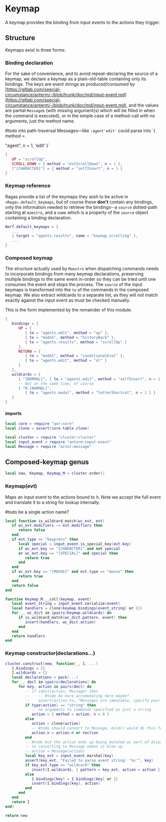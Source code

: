 # Keymap

A keymap provides the binding from input events to the actions they trigger\.


## Structure

Keymaps exist in three forms:


### Binding declaration

For the sake of convenience, and to avoid repeat\-declaring the source of a
keymap, we declare a keymap as a plain\-old\-table containing only its bindings\.
The keys are event strings as produced/consumed by [https://gitlab.com/special-circumstance/anterm/-/blob/trunk/doc/md/input-event.md](https://gitlab.com/special-circumstance/anterm/-/blob/trunk/doc/md/input-event.md),
and the values are partial `Message`s \(with missing argument\(s\) which will be
filled in when the command is executed\), or in the simple case of a
method\-call with no arguments, just the method name\.

\#todo
into path\-traversal Messages—like `:agent'edit'` could parse into `{ method =\.

"agent", n = 1, 'edit' }`
```lua
{
   UP = "scrollUp",
   SCROLL_DOWN = { method = "evtScrollDown", n = 1 },
   ["[CHARACTER]"] = { method = "selfInsert", n = 1 }
}
```


### Keymap reference

Ragas provide a list of the keymaps they wish to be active in
`<Raga>.default_keymaps`, but of course these **don't** contain any bindings,
only the information needed to retrieve the bindings\-\-a `source` dotted\-path
starting at `maestro`, and a `name` which is a property of the `source` object
containing a binding declaration\.

```lua
Nerf.default_keymaps = {
   ...
   { target = "agents.results", name = "keymap_scrolling" },
   ...
}
```


### Composed keymap

The structure actually used by `Maestro` when dispatching commands needs to
incorporate bindings from many keymap declarations, preserving multiple
bindings to the same event in\-order so they can be tried until one consumes
the event and stops the process\. The `source` of the input keymaps is
transformed into the `to` of the commands in the composed keymap\. We also
extract wildcards to a separate list, as they will not match exactly against
the input event as must be checked manually\.

This is the form implemented by the remainder of this module\.

```lua
{
   bindings = {
      UP = {
         { to = "agents.edit", method = "up" },
         { to = "modeS", method = "historyBack" },
         { to = "agents.results", method = "scrollUp" }
      },
      RETURN = {
         { to = "modeS", method = "conditionalEval" },
         { to = "agents.edit", method = "nl" }
      }
   },
   wildcards = {
      { "[NORMAL]", { to = "agents.edit", method = "selfInsert", n = 1 } },
      -- Not at the same time, of course
      { "M-[NORMAL]",
         { to = "agents.modal", method = "letterShortcut", n = 1 } }
   }
}
```


#### imports

```lua
local core = require "qor:core"
local clone = assert(core.table.clone)

local cluster = require "cluster:cluster"
local input_event = require "anterm:input-event"
local Message = require "actor:message"
```


## Composed\-keymap genus

```lua
local new, Keymap, Keymap_M = cluster.order()
```


### Keymap\(evt\)

Maps an input event to the actions bound to it\. Note we accept the full event
and translate it to a string for lookup internally\.

\#todo
be a single action name?

```lua
local function is_wildcard_match(wc_evt, evt)
   if wc_evt.modifiers ~= evt.modifiers then
      return false
   end
   if evt.type == "keypress" then
      local special = input_event.is_special_key(evt.key)
      if wc_evt.key == "[CHARACTER]" and not special
      or wc_evt.key == "[SPECIAL]" and special then
         return true
      end
   end
   if wc_evt.key == "[MOUSE]" and evt.type == "mouse" then
      return true
   end
   return false
end

function Keymap_M.__call(keymap, event)
   local event_string = input_event.serialize(event)
   local handlers = clone(keymap.bindings[event_string] or {})
   for _, wc_dict in ipairs(keymap.wildcards) do
      if is_wildcard_match(wc_dict.pattern, event) then
         insert(handlers, wc_dict.action)
      end
   end
   return handlers
end
```


### Keymap constructor\(declarations\.\.\.\)

```lua
cluster.construct(new, function(_, I, ...)
   I.bindings = {}
   I.wildcards = {}
   local declarations = pack(...)
   for _, decl in ipairs(declarations) do
      for key, action in pairs(decl) do
         -- if idest(action, Message) then
         --    -- #todo be more accomodating here maybe?
         --    assert(action.to, "Messages are immutable, specify your `to` ahead of time if you use them.")
         if type(action) == "string" then
            -- no arguments to commands specified as just a string
            action = { method = action, n = 0 }
         else
            action = clone(action)
            -- #todo should convert to Message, mold() would do this for us
            action.n = action.n or #action
         end
         -- #todo but the action ends up being mutated as part of dispatching it,
         -- so converting to Message makes it blow up.
         -- action = Message(action)
         local key_evt = input_event.marshal(key)
         assert(key_evt, "Failed to parse event string: '%s'", key)
         if key_evt.type == "wildcard" then
            insert(I.wildcards, { pattern = key_evt, action = action })
         else
            I.bindings[key] = I.bindings[key] or {}
            insert(I.bindings[key], action)
         end
      end
   end
   return I
end)
```


```lua
return new
```
